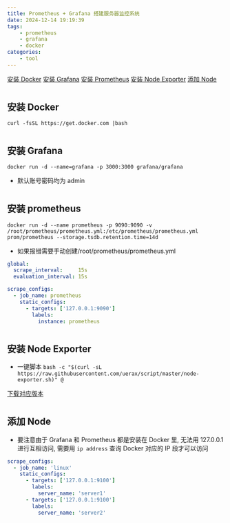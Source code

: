 ```yaml
---
title: Prometheus + Grafana 搭建服务器监控系统
date: 2024-12-14 19:19:39
tags:
	- prometheus
    - grafana
    - docker
categories: 
    - tool
---
```


[安装 Docker](#docker)
[安装 Grafana](#grafana)
[安装 Prometheus](#prometheus)
[安装 Node Exporter](#node_exporter)
[添加 Node](#node)

# <h2 id="docker">安装 Docker</h2>

`curl -fsSL https://get.docker.com |bash`

# <h2 id="grafana">安装 Grafana</h2>

`docker run -d --name=grafana -p 3000:3000 grafana/grafana`

* 默认账号密码均为 admin

# <h2 id="Prometheus">安装 prometheus</h2>

`docker run -d --name prometheus -p 9090:9090 -v /root/prometheus/prometheus.yml:/etc/prometheus/prometheus.yml prom/prometheus --storage.tsdb.retention.time=14d`

* 如果报错需要手动创建/root/prometheus/prometheus.yml

```yaml
global:
  scrape_interval:     15s
  evaluation_interval: 15s

scrape_configs:
  - job_name: prometheus
    static_configs:
      - targets: ['127.0.0.1:9090']
        labels:
          instance: prometheus
```

# <h2 id="node_exporter">安装 Node Exporter</h2>

* 一键脚本 `bash -c "$(curl -sL https://raw.githubusercontent.com/uerax/script/master/node-exporter.sh)" @`

[下载对应版本](https://github.com/prometheus/node_exporter/releases/tag/v1.8.2)

# <h2 id="node">添加 Node</h2>

* 要注意由于 Grafana 和 Prometheus 都是安装在 Docker 里, 无法用 127.0.0.1 进行互相访问, 需要用 `ip address` 查询 Docker 对应的 IP 段才可以访问

```yaml
scrape_configs:
  - job_name: 'linux'
    static_configs:
      - targets: ['127.0.0.1:9100']
        labels:
          server_name: 'server1'
      - targets: ['127.0.0.1:9100']
        labels:
          server_name: 'server2'
```


